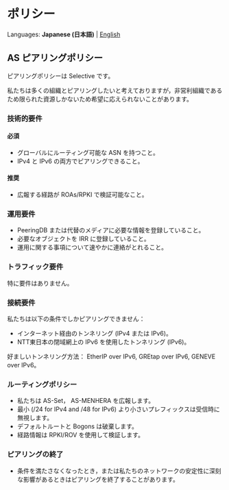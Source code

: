 # ポリシー

Languages: **Japanese (日本語)**
| [English](/policy.html)

## AS ピアリングポリシー

ピアリングポリシーは Selective です。

私たちは多くの組織とピアリングしたいと考えておりますが，非営利組織であるため限られた資源しかないため希望に応えられないことがあります。

### 技術的要件

#### 必須

- グローバルにルーティング可能な ASN を持つこと。
- IPv4 と IPv6 の両方でピアリングできること。

#### 推奨

- 広報する経路が ROAs/RPKI で検証可能なこと。

### 運用要件

- PeeringDB または代替のメディアに必要な情報を登録していること。
- 必要なオブジェクトを IRR に登録していること。
- 運用に関する事項について速やかに連絡がとれること。

### トラフィック要件

特に要件はありません。

### 接続要件

私たちは以下の条件でしかピアリングできません：

- インターネット経由のトンネリング (IPv4 または IPv6)。
- NTT東日本の閉域網上の IPv6 を使用したトンネリング (IPv6)。

好ましいトンネリング方法： EtherIP over IPv6, GREtap over IPv6, GENEVE over IPv6。

### ルーティングポリシー

- 私たちは AS-Set， AS-MENHERA を広報します。
- 最小 (/24 for IPv4 and /48 for IPv6) より小さいプレフィックスは受信時に無視します。
- デフォルトルートと Bogons は破棄します。
- 経路情報は RPKI/ROV を使用して検証します。

### ピアリングの終了

- 条件を満たさなくなったとき，または私たちのネットワークの安定性に深刻な影響があるときはピアリングを終了することがあります。
